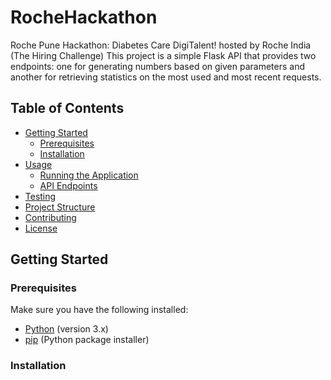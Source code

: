 # RocheHackathon
Roche Pune Hackathon: Diabetes Care DigiTalent! hosted by Roche India (The Hiring Challenge)
This project is a simple Flask API that provides two endpoints: one for generating numbers based on given parameters and another for retrieving statistics on the most used and most recent requests.
## Table of Contents

- [Getting Started](#getting-started)
  - [Prerequisites](#prerequisites)
  - [Installation](#installation)
- [Usage](#usage)
  - [Running the Application](#running-the-application)
  - [API Endpoints](#api-endpoints)
- [Testing](#testing)
- [Project Structure](#project-structure)
- [Contributing](#contributing)
- [License](#license)

## Getting Started

### Prerequisites

Make sure you have the following installed:

- [Python](https://www.python.org/) (version 3.x)
- [pip](https://pip.pypa.io/en/stable/installation/) (Python package installer)

### Installation
